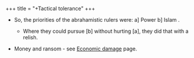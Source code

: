 +++
title = "+Tactical tolerance"
+++

- So, the priorities of the abrahamistic rulers were: a\] Power b\] Islam .
    - Where they could pursue \[b\] without hurting \[a\], they did that with a relish.

- Money and ransom - see [Economic damage](../constituent-subversion/01_Economic_damage_to_society) page.